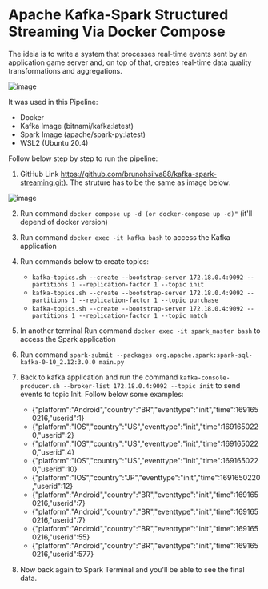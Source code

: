 # Apache Kafka-Spark Structured Streaming Via Docker Compose

The ideia is to write a system that processes real-time events sent by an application game server and,  on top of that, creates real-time data quality transformations and aggregations.

  ![image](https://github.com/brunohsilva88/kafka-spark-streaming/assets/91852282/2c923cb2-2f86-43f0-843b-be3dcf33419a)

It was used in this Pipeline:
 - Docker
 - Kafka Image (bitnami/kafka:latest)
 - Spark Image (apache/spark-py:latest)
 - WSL2 (Ubuntu 20.4)
 
Follow below step by step to run the pipeline:

1. GitHub Link https://github.com/brunohsilva88/kafka-spark-streaming.git). The struture has to be the same as image below:

  ![image](https://github.com/brunohsilva88/kafka-spark-streaming/assets/91852282/717e0f17-fe6f-4745-b369-1fd2884a6dd4)

2. Run command `docker compose up -d (or docker-compose up -d)"` (it'll depend of docker version)

3. Run command `docker exec -it kafka bash` to access the Kafka application

4. Run commands below to create topics:
    - `kafka-topics.sh --create --bootstrap-server 172.18.0.4:9092 --partitions 1 --replication-factor 1 --topic init`
    - `kafka-topics.sh --create --bootstrap-server 172.18.0.4:9092 --partitions 1 --replication-factor 1 --topic purchase`
    - `kafka-topics.sh --create --bootstrap-server 172.18.0.4:9092 --partitions 1 --replication-factor 1 --topic match`
  
5. In another terminal Run command `docker exec -it spark_master bash` to access the Spark application

6. Run command `spark-submit --packages org.apache.spark:spark-sql-kafka-0-10_2.12:3.0.0 main.py`

7. Back to kafka application and run the command `kafka-console-producer.sh --broker-list 172.18.0.4:9092 --topic init` to send events to topic Init. Follow below some examples:
   - {"platform":"Android","country":"BR","eventtype":"init","time":1691650216,"userid":1}
   - {"platform":"IOS","country":"US","eventtype":"init","time":1691650220,"userid":2}
   - {"platform":"IOS","country":"US","eventtype":"init","time":1691650220,"userid":4}
   - {"platform":"IOS","country":"US","eventtype":"init","time":1691650220,"userid":10}
   - {"platform":"IOS","country":"JP","eventtype":"init","time":1691650220,"userid":12}
   - {"platform":"Android","country":"BR","eventtype":"init","time":1691650216,"userid":7}
   - {"platform":"Android","country":"BR","eventtype":"init","time":1691650216,"userid":7}
   - {"platform":"Android","country":"BR","eventtype":"init","time":1691650216,"userid":55}
   - {"platform":"Android","country":"BR","eventtype":"init","time":1691650216,"userid":577}
  
8. Now back again to Spark Terminal and you'll be able to see the final data.
